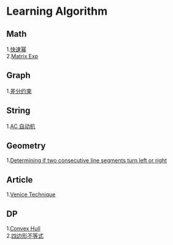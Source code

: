 # Learning Algorithm

## Math
1.[快速幂](./math/1.md) <br/>
2.[Matrix Exp](./math/2.md) <br/>

## Graph
1.[差分约束](./graph/1.md) <br/>

## String
1.[AC 自动机](./string/1.md) <br/>

## Geometry
1.[Determining if two consecutive line segments turn left or right ](./geo/1.md) <br/>



## Article
1.[Venice Technique ](https://codeforces.com/blog/entry/58316) <br/>

## DP
1.[Convex Hull](./geo/2.md) <br/>
2.[四边形不等式](./dp/2.md) <br/>
